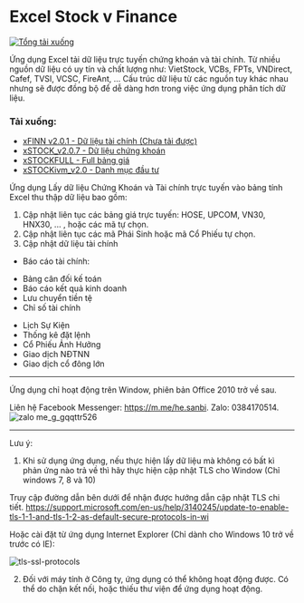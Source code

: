 # Excel Stock v Finance
[![Tổng tải xuống](https://img.shields.io/github/downloads/SanbiVN/StockAndFinacial_VnData_Excel/total.svg)]()

Ứng dụng Excel tải dữ liệu trực tuyến chứng khoán và tài chính.
Từ nhiều nguồn dữ liệu có uy tín và chất lượng như: VietStock, VCBs, FPTs, VNDirect, Cafef, TVSI, VCSC, FireAnt, ...
Cấu trúc dữ liệu từ các nguồn tuy khác nhau nhưng sẽ được đồng bộ để dễ dàng hơn trong việc ứng dụng phân tích dữ liệu.

### Tải xuống:
* [xFINN v2.0.1   - Dữ liệu tài chính (Chưa tải được)](https://github.com/SanbiVN/StockAndFinacial_VnData_Excel/releases/download/xFINN/xFINN_v2.0.1.xlsm)
* [xSTOCK_v2.0.7  - Dữ liệu chứng khoán](https://github.com/SanbiVN/StockAndFinacial_VnData_Excel/releases/download/xSTOCK/xSTOCK_v2.0.7.xlsm)
* [xSTOCKFULL     - Full bảng giá](https://github.com/SanbiVN/StockAndFinacial_VnData_Excel/releases/download/xStockFull/xStockFull_v2.12.xlsm)
* [xSTOCKivm_v2.0 - Danh mục đầu tư](https://github.com/SanbiVN/StockAndFinacial_VnData_Excel/releases/download/xSTOCKivm/xSTOCKivm_v2.0.xlsm)



Ứng dụng Lấy dữ liệu Chứng Khoán và Tài chính trực tuyến vào bảng tính Excel thu thập dữ liệu bao gồm:
1. Cập nhật liên tục các bảng giá trực tuyến: HOSE, UPCOM, VN30, HNX30, ... , hoặc các mã tự chọn.​
2. Cập nhật liên tục các mã Phái Sinh hoặc mã Cổ Phiếu tự chọn.​
3. Cập nhật dữ liệu tài chính
- Báo cáo tài chính: ​
+ Bảng cân đối kế toán​
+ Báo cáo kết quả kinh doanh​
+ Lưu chuyển tiền tệ​
+ Chỉ số tài chính​
- Lịch Sự Kiện
- Thống kê đặt lệnh
- Cổ Phiếu Ảnh Hưởng
- Giao dịch NĐTNN
- Giao dịch cổ đông lớn
---------------------------------------------------
Ứng dụng chỉ hoạt động trên Window, phiên bản Office 2010 trở về sau.

Liên hệ Facebook Messenger: https://m.me/he.sanbi.
Zalo: 0384170514.
![zalo me_g_gqqttr526](https://github.com/SanbiVN/StockAndFinacial_VnData_Excel/assets/58664571/fad57d67-1125-43b3-9e4f-773db9a58975)

---------------------------------------------------
Lưu ý: 
1. Khi sử dụng ứng dụng, nếu thực hiện lấy dữ liệu mà không có bất kì phản ứng nào trả về thì hãy thực hiện cập nhật TLS cho Window (Chỉ windows 7, 8 và 10)

Truy cập đường dẫn bên dưới để nhận được hướng dẫn cập nhật TLS chi tiết.
https://support.microsoft.com/en-us/help/3140245/update-to-enable-tls-1-1-and-tls-1-2-as-default-secure-protocols-in-wi

Hoặc cài đặt từ ứng dụng Internet Explorer (Chỉ dành cho Windows 10 trở về trước có IE):

![tls-ssl-protocols](https://github.com/SanbiVN/StockAndFinacial_VnData_Excel/assets/58664571/f50187b1-bff0-48b5-8aa1-3020135ebf2a)

2. Đối với máy tính ở Công ty, ứng dụng có thể không hoạt động được. Có thể do chặn kết nối, hoặc thiếu thư viện để ứng dụng hoạt động.



